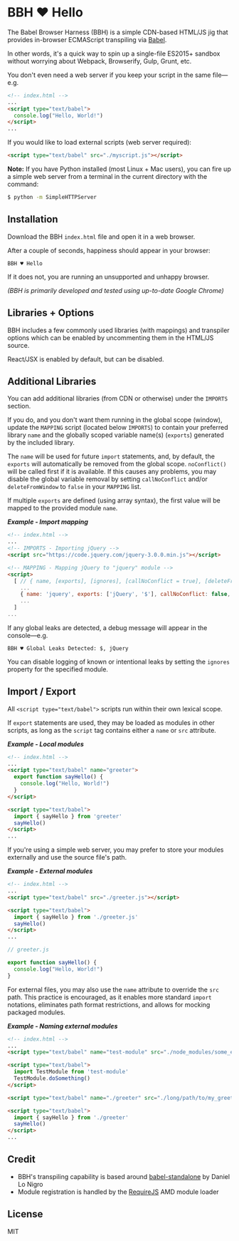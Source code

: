 BBH ♥ Hello
===========

The Babel Browser Harness (BBH) is a simple CDN-based HTML/JS jig that provides
in-browser ECMAScript transpiling via [Babel](https://babeljs.io/).

In other words, it's a quick way to spin up a single-file ES2015+ sandbox
without worrying about Webpack, Browserify, Gulp, Grunt, etc.

You don't even need a web server if you keep your script in the same file—e.g.
```html
<!-- index.html -->
...
<script type="text/babel">
  console.log("Hello, World!")
</script>
...
```

If you would like to load external scripts (web server required):
```html
<script type="text/babel" src="./myscript.js"></script>
```

**Note:** If you have Python installed (most Linux + Mac users), you can fire up
a simple web server from a terminal in the current directory with the command:
```sh
$ python -m SimpleHTTPServer
```

Installation
------------
Download the BBH `index.html` file and open it in a web browser.

After a couple of seconds, happiness should appear in your browser:
```
BBH ♥ Hello
```

If it does not, you are running an unsupported and unhappy browser.

*(BBH is primarily developed and tested using up-to-date Google Chrome)*

Libraries + Options
-------------------
BBH includes a few commonly used libraries (with mappings) and transpiler
options which can be enabled by uncommenting them in the HTML/JS source.

React/JSX is enabled by default, but can be disabled.

Additional Libraries
--------------------
You can add additional libraries (from CDN or otherwise) under the `IMPORTS`
section.

If you do, and you don't want them running in the global scope (window), update
the `MAPPING` script (located below `IMPORTS`) to contain your preferred library
`name` and the globally scoped variable name(s) (`exports`) generated by the
included library.

The `name` will be used for future `import` statements, and, by default, the
`exports` will automatically be removed from the global scope. `noConflict()`
will be called first if it is available. If this causes any problems, you may
disable the global variable removal by setting `callNoConflict` and/or
`deleteFromWindow` to `false` in your `MAPPING` list.

If multiple `exports` are defined (using array syntax), the first value will be
mapped to the provided module `name`.

***Example - Import mapping***
```html
<!-- index.html -->
...
<!-- IMPORTS - Importing jQuery -->
<script src="https://code.jquery.com/jquery-3.0.0.min.js"></script>

<!-- MAPPING - Mapping jQuery to "jquery" module -->
<script>
  [ // { name, [exports], [ignores], [callNoConflict = true], [deleteFromWindow = true] }
    ...
    { name: 'jquery', exports: ['jQuery', '$'], callNoConflict: false, deleteFromWindow: false },
    ...
  ]
...
```

If any global leaks are detected, a debug message will appear in the console—e.g.
```
BBH ♥ Global Leaks Detected: $, jQuery
```

You can disable logging of known or intentional leaks by setting the `ignores`
property for the specified module.

Import / Export
---------------

All `<script type="text/babel">` scripts run within their own lexical scope.

If `export` statements are used, they may be loaded as modules in other scripts,
as long as the `script` tag contains either a `name` or `src` attribute.

***Example - Local modules***
```html
<!-- index.html -->
...
<script type="text/babel" name="greeter">
  export function sayHello() {
    console.log("Hello, World!")
  }
</script>

<script type="text/babel">
  import { sayHello } from 'greeter'
  sayHello()
</script>
...
```

If you're using a simple web server, you may prefer to store your modules
externally and use the source file's path.

***Example - External modules***
```html
<!-- index.html -->
...
<script type="text/babel" src="./greeter.js"></script>

<script type="text/babel">
  import { sayHello } from './greeter.js'
  sayHello()
</script>
...
```

```js
// greeter.js

export function sayHello() {
  console.log("Hello, World!")
}
```

For external files, you may also use the `name` attribute to override the `src`
path. This practice is encouraged, as it enables more standard `import`
notations, eliminates path format restrictions, and allows for mocking packaged
modules.

***Example - Naming external modules***
```html
<!-- index.html -->
...
<script type="text/babel" name="test-module" src="./node_modules/some_es6_module/index.js"></script>

<script type="text/babel">
  import TestModule from 'test-module'
  TestModule.doSomething()
</script>

<script type="text/babel" name="./greeter" src="./long/path/to/my_greeter.js"></script>

<script type="text/babel">
  import { sayHello } from './greeter'
  sayHello()
</script>
...
```

Credit
------
* BBH's transpiling capability is based around [babel-standalone](https://github.com/Daniel15/babel-standalone)
by Daniel Lo Nigro
* Module registration is handled by the [RequireJS](http://requirejs.org/) AMD
module loader

License
-------
MIT
